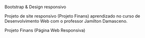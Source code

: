 Bootstrap & Design responsivo

Projeto de site responsivo (Projeto Finans) aprendizado no curso de Desenvolvimento Web com o professor Jamilton Damasceno.

Projeto Finans (Página Web Responsiva)
